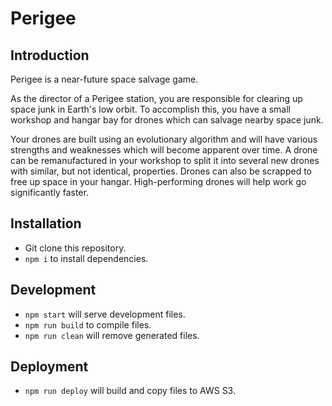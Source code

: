 # Perigee

## Introduction

Perigee is a near-future space salvage game.

As the director of a Perigee station, you are responsible for clearing up space junk in Earth's low orbit. To accomplish this, you have a small workshop and hangar bay for drones which can salvage nearby space junk.

Your drones are built using an evolutionary algorithm and will have various strengths and weaknesses which will become apparent over time. A drone can be remanufactured in your workshop to split it into several new drones with similar, but not identical, properties. Drones can also be scrapped to free up space in your hangar. High-performing drones will help work go significantly faster.

## Installation

- Git clone this repository.
- `npm i` to install dependencies.

## Development

- `npm start` will serve development files.
- `npm run build` to compile files.
- `npm run clean` will remove generated files.

## Deployment

- `npm run deploy` will build and copy files to AWS S3.
